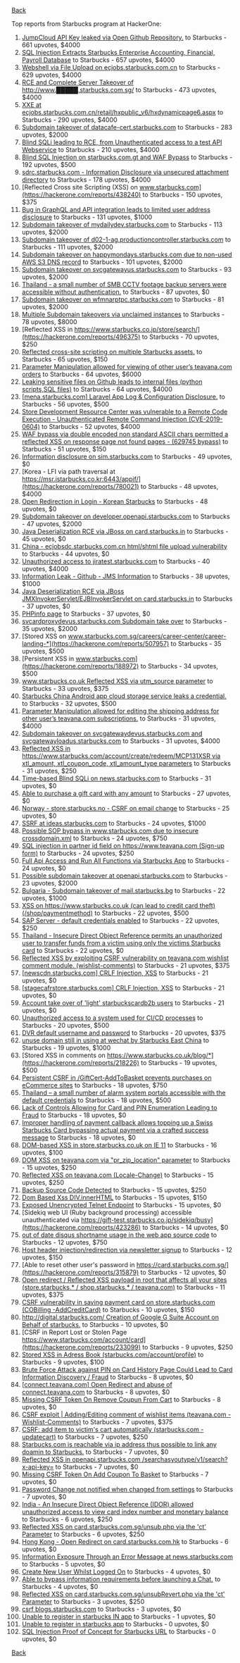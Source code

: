 [Back](../README.md)

Top reports from Starbucks program at HackerOne:

1. [JumpCloud API Key leaked via Open Github Repository.](https://hackerone.com/reports/716292) to Starbucks - 661 upvotes, $4000
2. [SQL Injection Extracts Starbucks Enterprise Accounting, Financial, Payroll Database](https://hackerone.com/reports/531051) to Starbucks - 657 upvotes, $4000
3. [Webshell via File Upload on ecjobs.starbucks.com.cn](https://hackerone.com/reports/506646) to Starbucks - 629 upvotes, $4000
4. [RCE and Complete Server Takeover of http://www.█████.starbucks.com.sg/](https://hackerone.com/reports/502758) to Starbucks - 473 upvotes, $4000
5. [XXE at ecjobs.starbucks.com.cn/retail/hxpublic_v6/hxdynamicpage6.aspx](https://hackerone.com/reports/500515) to Starbucks - 290 upvotes, $4000
6. [Subdomain takeover of datacafe-cert.starbucks.com](https://hackerone.com/reports/665398) to Starbucks - 283 upvotes, $2000
7. [Blind SQLi leading to RCE, from Unauthenticated access to a test API Webservice](https://hackerone.com/reports/592400) to Starbucks - 210 upvotes, $4000
8. [Blind SQL Injection on starbucks.com.gt and WAF Bypass](https://hackerone.com/reports/549355) to Starbucks - 192 upvotes, $500
9. [sdrc.starbucks.com - Information Disclosure via unsecured attachment directory](https://hackerone.com/reports/769016) to Starbucks - 178 upvotes, $4000
10. [Reflected Cross site Scripting (XSS) on www.starbucks.com](https://hackerone.com/reports/438240) to Starbucks - 150 upvotes, $375
11. [Bug in GraphQL and API integration leads to limited user address disclosure](https://hackerone.com/reports/473742) to Starbucks - 131 upvotes, $1000
12. [Subdomain takeover of mydailydev.starbucks.com](https://hackerone.com/reports/570651) to Starbucks - 113 upvotes, $2000
13. [Subdomain takeover of d02-1-ag.productioncontroller.starbucks.com](https://hackerone.com/reports/661751) to Starbucks - 111 upvotes, $2000
14. [Subdomain takeover on happymondays.starbucks.com due to non-used AWS S3 DNS record](https://hackerone.com/reports/186766) to Starbucks - 101 upvotes, $2000
15. [Subdomain takeover on svcgatewayus.starbucks.com](https://hackerone.com/reports/325336) to Starbucks - 93 upvotes, $2000
16. [Thailand - a small number of SMB CCTV footage backup servers were accessible without authentication.](https://hackerone.com/reports/417360) to Starbucks - 87 upvotes, $0
17. [Subdomain takeover on wfmnarptpc.starbucks.com](https://hackerone.com/reports/388622) to Starbucks - 81 upvotes, $2000
18. [Multiple Subdomain takeovers via unclaimed instances](https://hackerone.com/reports/276269) to Starbucks - 78 upvotes, $8000
19. [Reflected XSS in https://www.starbucks.co.jp/store/search/](https://hackerone.com/reports/496375) to Starbucks - 70 upvotes, $250
20. [Reflected cross-site scripting on multiple Starbucks assets.](https://hackerone.com/reports/629745) to Starbucks - 65 upvotes, $150
21. [Parameter Manipulation allowed for viewing of other user’s teavana.com orders](https://hackerone.com/reports/141090) to Starbucks - 64 upvotes, $6000
22. [Leaking sensitive files on Github leads to internal files (python scripts,SQL files)](https://hackerone.com/reports/301831) to Starbucks - 64 upvotes, $4000
23. [[mena.starbucks.com] Laravel App Log &amp; Configuration Disclosure.](https://hackerone.com/reports/401098) to Starbucks - 56 upvotes, $500
24. [Store Development Resource Center was vulnerable to a Remote Code Execution - Unauthenticated Remote Command Injection (CVE-2019-0604)](https://hackerone.com/reports/536134) to Starbucks - 52 upvotes, $4000
25. [WAF bypass via double encoded non standard ASCII chars permitted a reflected XSS on response page not found pages - (629745 bypass)](https://hackerone.com/reports/716761) to Starbucks - 51 upvotes, $150
26. [Information disclosure on sim.starbucks.com](https://hackerone.com/reports/632808) to Starbucks - 49 upvotes, $0
27. [Korea - LFI via path traversal at https://msr.istarbucks.co.kr:6443/appif/](https://hackerone.com/reports/780021) to Starbucks - 48 upvotes, $4000
28. [Open Redirection in Login - Korean Starbucks](https://hackerone.com/reports/380939) to Starbucks - 48 upvotes, $0
29. [Subdomain takeover on developer.openapi.starbucks.com](https://hackerone.com/reports/275714) to Starbucks - 47 upvotes, $2000
30. [Java Deserialization RCE via JBoss on card.starbucks.in](https://hackerone.com/reports/221294) to Starbucks - 45 upvotes, $0
31. [China - ecjobsdc.starbucks.com.cn html/shtml file upload vulnerability](https://hackerone.com/reports/412481) to Starbucks - 44 upvotes, $0
32. [Unauthorized access to jiratest.starbucks.com](https://hackerone.com/reports/332586) to Starbucks - 40 upvotes, $4000
33. [Information Leak - Github - JMS Information](https://hackerone.com/reports/360811) to Starbucks - 38 upvotes, $1000
34. [Java Deserialization RCE via JBoss JMXInvokerServlet/EJBInvokerServlet on card.starbucks.in](https://hackerone.com/reports/153026) to Starbucks - 37 upvotes, $0
35. [PHPinfo page](https://hackerone.com/reports/367050) to Starbucks - 37 upvotes, $0
36. [svcardproxydevus.starbucks.com Subdomain take over](https://hackerone.com/reports/380158) to Starbucks - 35 upvotes, $2000
37. [Stored XSS on www.starbucks.com.sg/careers/career-center/career-landing-*](https://hackerone.com/reports/507957) to Starbucks - 35 upvotes, $500
38. [Persistent XSS in www.starbucks.com](https://hackerone.com/reports/188972) to Starbucks - 34 upvotes, $500
39. [www.starbucks.co.uk Reflected XSS via utm_source parameter](https://hackerone.com/reports/140616) to Starbucks - 33 upvotes, $375
40. [Starbucks China Android app cloud storage service leaks a credential.](https://hackerone.com/reports/440629) to Starbucks - 32 upvotes, $500
41. [Parameter Manipulation allowed for editing the shipping address for other user’s teavana.com subscriptions.](https://hackerone.com/reports/141120) to Starbucks - 31 upvotes, $4000
42. [Subdomain takeover on svcgatewaydevus.starbucks.com and svcgatewayloadus.starbucks.com](https://hackerone.com/reports/383564) to Starbucks - 31 upvotes, $4000
43. [Reflected XSS in https://www.starbucks.com/account/create/redeem/MCP131XSR via xtl_amount, xtl_coupon_code, xtl_amount_type parameters](https://hackerone.com/reports/531042) to Starbucks - 31 upvotes, $250
44. [Time-based Blind SQLi on news.starbucks.com](https://hackerone.com/reports/198292) to Starbucks - 31 upvotes, $0
45. [Able to purchase a gift card with any amount](https://hackerone.com/reports/316789) to Starbucks - 27 upvotes, $0
46. [Norway - store.starbucks.no - CSRF on email change](https://hackerone.com/reports/718852) to Starbucks - 25 upvotes, $0
47. [SSRF at ideas.starbucks.com](https://hackerone.com/reports/500468) to Starbucks - 24 upvotes, $1000
48. [Possible SOP bypass in www.starbucks.com due to insecure crossdomain.xml](https://hackerone.com/reports/244504) to Starbucks - 24 upvotes, $750
49. [SQL injection in partner id field on https://www.teavana.com (Sign-up form)](https://hackerone.com/reports/269279) to Starbucks - 24 upvotes, $250
50. [Full Api Access and Run All Functions via Starbucks App](https://hackerone.com/reports/232650) to Starbucks - 24 upvotes, $0
51. [Possible subdomain takeover at openapi.starbucks.com](https://hackerone.com/reports/241503) to Starbucks - 23 upvotes, $2000
52. [Bulgaria - Subdomain takeover of mail.starbucks.bg](https://hackerone.com/reports/736863) to Starbucks - 22 upvotes, $1000
53. [XSS on https://www.starbucks.co.uk (can lead to credit card theft) (/shop/paymentmethod)](https://hackerone.com/reports/227486) to Starbucks - 22 upvotes, $500
54. [SAP Server - default credentials enabled](https://hackerone.com/reports/195163) to Starbucks - 22 upvotes, $250
55. [Thailand - Insecure Direct Object Reference permits an unauthorized user to transfer funds from a victim using only the victims Starbucks card](https://hackerone.com/reports/766437) to Starbucks - 22 upvotes, $0
56. [Reflected XSS by exploiting CSRF vulnerability on teavana.com wishlist comment module. (wishlist-comments)](https://hackerone.com/reports/177508) to Starbucks - 21 upvotes, $375
57. [[newscdn.starbucks.com] CRLF Injection, XSS](https://hackerone.com/reports/192749) to Starbucks - 21 upvotes, $0
58. [[stagecafrstore.starbucks.com] CRLF Injection, XSS](https://hackerone.com/reports/192667) to Starbucks - 21 upvotes, $0
59. [Account take over of 'light' starbuckscardb2b users](https://hackerone.com/reports/767829) to Starbucks - 21 upvotes, $0
60. [Unauthorized access to a system used for CI/CD processes](https://hackerone.com/reports/410475) to Starbucks - 20 upvotes, $500
61. [DVR default username and password](https://hackerone.com/reports/398797) to Starbucks - 20 upvotes, $375
62. [unuse domain still in using at wechat by Starbucks East China](https://hackerone.com/reports/471265) to Starbucks - 19 upvotes, $1000
63. [Stored XSS in comments on https://www.starbucks.co.uk/blog/*](https://hackerone.com/reports/218226) to Starbucks - 19 upvotes, $500
64. [Persistent CSRF in /GiftCert-AddToBasket prevents purchases on eCommerce sites](https://hackerone.com/reports/206319) to Starbucks - 18 upvotes, $750
65. [Thailand – a small number of alarm system portals accessible with the default credentials](https://hackerone.com/reports/406486) to Starbucks - 18 upvotes, $500
66. [Lack of Controls Allowing for Card and PIN Enumeration Leading to Fraud](https://hackerone.com/reports/198494) to Starbucks - 18 upvotes, $0
67. [Improper handling of payment callback allows topping up a Swiss Starbucks Card bypassing actual payment via a crafted success message](https://hackerone.com/reports/682617) to Starbucks - 18 upvotes, $0
68. [DOM-based XSS in store.starbucks.co.uk on IE 11](https://hackerone.com/reports/241619) to Starbucks - 16 upvotes, $100
69. [DOM XSS on teavana.com via "pr_zip_location" parameter](https://hackerone.com/reports/209736) to Starbucks - 15 upvotes, $250
70. [Reflected XSS on teavana.com (Locale-Change)](https://hackerone.com/reports/190798) to Starbucks - 15 upvotes, $250
71. [Backup Source Code Detected](https://hackerone.com/reports/389454) to Starbucks - 15 upvotes, $250
72. [Dom Based Xss DIV.innerHTML](https://hackerone.com/reports/188185) to Starbucks - 15 upvotes, $150
73. [Exposed Unencrypted Telnet Endpoint](https://hackerone.com/reports/194454) to Starbucks - 15 upvotes, $0
74. [Sidekiq web UI (Ruby background processing) accessible unauthenticated via https://gift-test.starbucks.co.jp/sidekiq/busy](https://hackerone.com/reports/423286) to Starbucks - 14 upvotes, $0
75. [out of date disqus shortname usage in the web app source code](https://hackerone.com/reports/172780) to Starbucks - 12 upvotes, $750
76. [Host header injection/redirection via newsletter signup](https://hackerone.com/reports/229498) to Starbucks - 12 upvotes, $150
77. [Able to reset other user's password in https://card.starbucks.com.sg/](https://hackerone.com/reports/315879) to Starbucks - 12 upvotes, $0
78. [Open redirect / Reflected XSS payload in root that affects all your sites (store.starbucks.* / shop.starbucks.* / teavana.com)](https://hackerone.com/reports/196846) to Starbucks - 11 upvotes, $375
79. [CSRF vulnerability in saving payment card on store.starbucks.com (COBilling -AddCreditCard)](https://hackerone.com/reports/177635) to Starbucks - 10 upvotes, $150
80. [http://digital.starbucks.com/ Creation of Google G Suite Account on Behalf of starbucks.](https://hackerone.com/reports/191179) to Starbucks - 10 upvotes, $0
81. [CSRF in Report Lost or Stolen Page https://www.starbucks.com/account/card](https://hackerone.com/reports/233099) to Starbucks - 9 upvotes, $250
82. [Stored XSS in Adress Book (starbucks.com/account/profile)](https://hackerone.com/reports/186554) to Starbucks - 9 upvotes, $100
83. [Brute Force Attack against PIN on Card History Page Could Lead to Card Information Discovery / Fraud](https://hackerone.com/reports/194318) to Starbucks - 8 upvotes, $0
84. [[connect.teavana.com] Open Redirect and abuse of connect.teavana.com](https://hackerone.com/reports/217430) to Starbucks - 8 upvotes, $0
85. [Missing CSRF Token On Remove Coupun From Cart](https://hackerone.com/reports/227726) to Starbucks - 8 upvotes, $0
86. [CSRF exploit | Adding/Editing comment of wishlist items (teavana.com - Wishlist-Comments)](https://hackerone.com/reports/177639) to Starbucks - 7 upvotes, $375
87. [CSRF: add item to victim's cart automatically (starbucks.com - updatecart)](https://hackerone.com/reports/177472) to Starbucks - 7 upvotes, $250
88. [Starbucks.com is reachable via ip address thus possible to link any doamin to Starbucks.](https://hackerone.com/reports/197585) to Starbucks - 7 upvotes, $0
89. [Reflected XSS in openapi.starbucks.com /searchasyoutype/v1/search?x-api-key=](https://hackerone.com/reports/213190) to Starbucks - 7 upvotes, $0
90. [Missing CSRF Token On Add Coupon To Basket](https://hackerone.com/reports/227725) to Starbucks - 7 upvotes, $0
91. [Password Change not notified when changed from settings](https://hackerone.com/reports/242846) to Starbucks - 7 upvotes, $0
92. [India - An Insecure Direct Object Reference (IDOR) allowed unauthorized access to view card index number and monetary balance](https://hackerone.com/reports/701160) to Starbucks - 6 upvotes, $250
93. [Reflected XSS on card.starbucks.com.sg/unsub.php via the 'ct' Parameter](https://hackerone.com/reports/540399) to Starbucks - 6 upvotes, $250
94. [Hong Kong - Open Redirect on card.starbucks.com.hk](https://hackerone.com/reports/743524) to Starbucks - 6 upvotes, $0
95. [Information Exposure Through an Error Message at news.starbucks.com](https://hackerone.com/reports/482707) to Starbucks - 5 upvotes, $0
96. [Create New User Whilst Logged On](https://hackerone.com/reports/193478) to Starbucks - 4 upvotes, $0
97. [Able to bypass information requirements before launching a Chat.](https://hackerone.com/reports/450882) to Starbucks - 4 upvotes, $0
98. [Reflected XSS on card.starbucks.com.sg/unsubRevert.php via the 'ct' Parameter](https://hackerone.com/reports/541199) to Starbucks - 3 upvotes, $250
99. [csrf blogs.starbucks.com](https://hackerone.com/reports/198470) to Starbucks - 3 upvotes, $0
100. [Unable to register in starbucks IN app](https://hackerone.com/reports/212015) to Starbucks - 1 upvotes, $0
101. [Unable to register in starbucks app](https://hackerone.com/reports/236276) to Starbucks - 0 upvotes, $0
102. [SQL Injection Proof of Concept for Starbucks URL](https://hackerone.com/reports/360539) to Starbucks - 0 upvotes, $0


[Back](../README.md)
